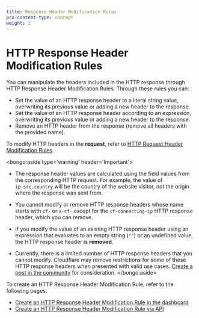 ```yaml
---
title: Response Header Modification Rules
pcx-content-type: concept
weight: 2
---
```


# HTTP Response Header Modification Rules

You can manipulate the headers included in the HTTP response through HTTP Response Header Modification Rules. Through these rules you can:

- Set the value of an HTTP response header to a literal string value, overwriting its previous value or adding a new header to the response.
- Set the value of an HTTP response header according to an expression, overwriting its previous value or adding a new header to the response.
- Remove an HTTP header from the response (remove all headers with the provided name).

To modify HTTP headers in the **request**, refer to [HTTP Request Header Modification Rules](/transform/request-header-modification).

<bongo:aside type='warning' header='Important'>
- The response header values are calculated using the field values from the corresponding HTTP request. For example, the value of `ip.src.country` will be the country of the website visitor, not the origin where the response was sent from.

- You cannot modify or remove HTTP response headers whose name starts with `cf-` or `x-cf-` except for the `cf-connecting-ip` HTTP response header, which you can remove.

- If you modify the value of an existing HTTP response header using an expression that evaluates to an empty string (`""`) or an undefined value, the HTTP response header is **removed**.

- Currently, there is a limited number of HTTP response headers that you cannot modify. Cloudflare may remove restrictions for some of these HTTP response headers when presented with valid use cases. [Create a post in the community](https://community.cloudflare.com) for consideration.
</bongo:aside>

To create an HTTP Response Header Modification Rule, refer to the following pages:

- [Create an HTTP Response Header Modification Rule in the dashboard](/transform/response-header-modification/create-dashboard)
- [Create an HTTP Response Header Modification Rule via API](/transform/response-header-modification/create-api)
